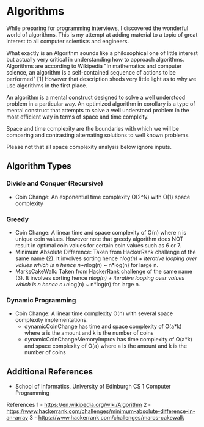# Algorithms
While preparing for programming interviews, I discovered the wonderful world of algorithms. 
This is my attempt at adding material to a topic of great interest to all computer 
scientists and engineers.

What exactly is an Algorithm sounds like a philosophical one of little interest but actually
very critical in understanding how to approach algorithms. Algorithms are according to Wikipedia
"In mathematics and computer science, an algorithm is a self-contained sequence of actions to be performed" [1]
However that description sheds very little light as to why we use algorithms in the first place.
 
An algorithm is a mental construct designed to solve a well understood problem in a particular
way. An optimized algorithm in corollary is a type of mental construct that attempts to 
solve a well understood problem in the most efficient way in terms of space and time complxity.

Space and time complexity are the boundaries with which we will be comparing and contrasting
alternating solutions to well known problems.

Please not that all space complexity analysis below ignore inputs. 

## Algorithm Types
### Divide and Conquer (Recursive)
- Coin Change: An exponential time complexity O(2^N) with O(1) space complexity
### Greedy 
- Coin Change: A linear time and space complexity of O(n) where n is unique coin values. However note
 that greedy algorithm does NOT result in optimal coin values for certain coin values such as 6 or 7.
- Minimum Absolute Difference: Taken from HackerRank challenge of the same name (2). It involves sorting hence n*log(n) + iterative looping over values
which is n hence n+n*log(n) ~ n*log(n) for large n.
- MarksCakeWalk: Taken from HackerRank challenge of the same name (3). It involves sorting hence n*log(n) + iterative looping over values
which is n hence n+n*log(n) ~ n*log(n) for large n.

### Dynamic Programming
- Coin Change: A linear time complexity O(n) with several space complexity implementations.
    * dynamicCoinChange has time and space complexity of O(a*k) where a is the amount and k is the number of coins
    * dynamicCoinChangeMemoryImprov has time complexity of O(a*k) and space complexity of O(a) where a is the amount and k is the number of coins

## Additional References
* School of Informatics, University of Edinburgh CS 1 Computer Programming 

References 
1 - https://en.wikipedia.org/wiki/Algorithm
2 - https://www.hackerrank.com/challenges/minimum-absolute-difference-in-an-array
3 - https://www.hackerrank.com/challenges/marcs-cakewalk